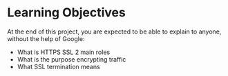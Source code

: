 # Learning Objectives
At the end of this project, you are expected to be able to explain to anyone, without the help of Google:
- What is HTTPS SSL 2 main roles
- What is the purpose encrypting traffic
- What SSL termination means
